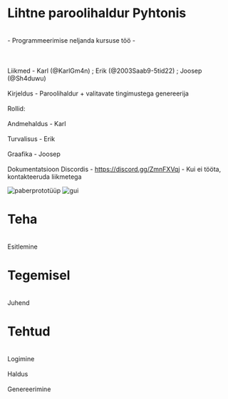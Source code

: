 # Lihtne paroolihaldur Pyhtonis
<br>- Programmeerimise neljanda kursuse töö -<br>
<br><br>
<br>Liikmed - Karl (@KarlGm4n) ; Erik (@2003Saab9-5tid22) ; Joosep (@Sh4duwu)<br>
<br>Kirjeldus - Paroolihaldur + valitavate tingimustega genereerija<br>
<br>Rollid:<br>
<br>Andmehaldus - Karl<br>
<br>Turvalisus - Erik<br>
<br>Graafika - Joosep<br>
<br>Dokumentatsioon Discordis - https://discord.gg/ZmnFXVqj - Kui ei tööta, kontakteeruda liikmetega<br>

![paberprototüüp](https://github.com/KarlGm4n/inprogress/assets/143991529/29164102-4e0c-49ca-bb80-46559e98f4ae)
![gui](https://github.com/KarlGm4n/inprogress/assets/143991889/a2372b0c-81d0-4425-bdb7-949b1f3e72c2)

# Teha
<br>Esitlemine<br>
# Tegemisel
<br>Juhend<br>
# Tehtud
<br>Logimine<br>
<br>Haldus<br>
<br>Genereerimine<br>
